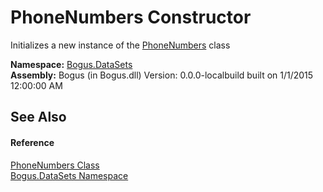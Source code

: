 # PhoneNumbers Constructor 
 

Initializes a new instance of the <a href="T_Bogus_DataSets_PhoneNumbers">PhoneNumbers</a> class

**Namespace:**&nbsp;<a href="N_Bogus_DataSets">Bogus.DataSets</a><br />**Assembly:**&nbsp;Bogus (in Bogus.dll) Version: 0.0.0-localbuild built on 1/1/2015 12:00:00 AM

## See Also


#### Reference
<a href="T_Bogus_DataSets_PhoneNumbers">PhoneNumbers Class</a><br /><a href="N_Bogus_DataSets">Bogus.DataSets Namespace</a><br />